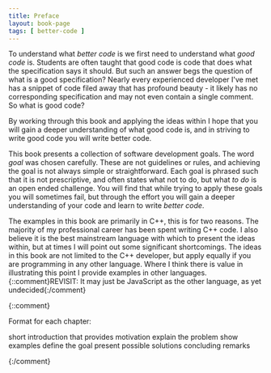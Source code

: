 ```yaml
---
title: Preface
layout: book-page
tags: [ better-code ]
---
```


To understand what _better code_ is we first need to understand what _good code_ is. Students are often taught that good code is code that does what the specification says it should. But such an answer begs the question of what is a good specification? Nearly every experienced developer I've met has a snippet of code filed away that has profound beauty - it likely has no corresponding specification and may not even contain a single comment. So what is good code?

By working through this book and applying the ideas within I hope that you will gain a deeper understanding of what good code is, and in striving to write good code you will write better code.

This book presents a collection of software development goals. The word _goal_ was chosen carefully. These are not guidelines or rules, and achieving the goal is not always simple or straightforward. Each goal is phrased such that it is not prescriptive, and often states what not to do, but what _to do_ is an open ended challenge. You will find that while trying to apply these goals you will sometimes fail, but through the effort you will gain a deeper understanding of your code and learn to write _better code_.

The examples in this book are primarily in C++, this is for two reasons. The majority of my professional career has been spent writing C++ code. I also believe it is the best mainstream language with which to present the ideas within, but at times I will point out some significant shortcomings. The ideas in this book are not limited to the C++ developer, but apply equally if you are programming in any other language. Where I think there is value in illustrating this point I provide examples in other languages. {::comment}REVISIT: It may just be JavaScript as the other language, as yet undecided{:/comment}

{::comment}

Format for each chapter:

short introduction that provides motivation
explain the problem
    show examples
define the goal
present possible solutions
concluding remarks

{:/comment}
